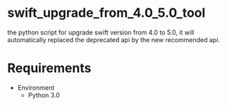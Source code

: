 # swift_upgrade_from_4.0_5.0_tool
the  python script for upgrade swift version from 4.0 to 5.0, it will automatically replaced the deprecated api by the new recommended api.

# Requirements
* Environment
    + Python 3.0
